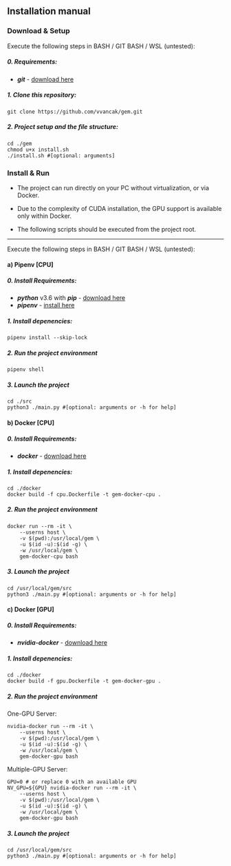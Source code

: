 Installation manual
-----------------------

### Download & Setup
Execute the following steps in BASH / GIT BASH / WSL (untested):

##### 0. Requirements:
* ***git*** - [download here](https://git-scm.com/downloads)

##### 1. Clone this repository: 
```Shell
git clone https://github.com/vvancak/gem.git
```

##### 2. Project setup and the file structure:
```Shell
cd ./gem
chmod u+x install.sh
./install.sh #[optional: arguments]
```

### Install & Run
* The project can run directly on your PC without virtualization, or via Docker. 

* Due to the complexity of CUDA installation, the GPU support is available only within Docker.

* The following scripts should be executed from the project root.

-----------------------
Execute the following steps in BASH / GIT BASH / WSL (untested):

#### a) Pipenv [CPU]
##### 0. Install Requirements:
* ***python*** v3.6 with ***pip*** - [download here](https://www.python.org/downloads/)
* ***pipenv*** - [install here](https://docs.pipenv.org/en/latest/install/#installing-pipenv)

##### 1. Install depenencies:
```Shell
pipenv install --skip-lock 
```

##### 2. Run the project environment
```Shell
pipenv shell
```

##### 3. Launch the project
```Shell
cd ./src
python3 ./main.py #[optional: arguments or -h for help]
```

#### b) Docker [CPU]
##### 0. Install Requirements:
* ***docker*** - [download here](https://www.docker.com/)

##### 1. Install depenencies:
```Shell
cd ./docker
docker build -f cpu.Dockerfile -t gem-docker-cpu .
```

##### 2. Run the project environment
```Shell
docker run --rm -it \
    --userns host \
    -v $(pwd):/usr/local/gem \
    -u $(id -u):$(id -g) \
    -w /usr/local/gem \
    gem-docker-cpu bash
```

##### 3. Launch the project
```Shell
cd /usr/local/gem/src
python3 ./main.py #[optional: arguments or -h for help]
```


#### c) Docker [GPU]

##### 0. Install Requirements:
* ***nvidia-docker*** - [download here](https://github.com/NVIDIA/nvidia-docker)

##### 1. Install depenencies:
```Shell
cd ./docker
docker build -f gpu.Dockerfile -t gem-docker-gpu .
```

##### 2. Run the project environment
One-GPU Server:
```Shell
nvidia-docker run --rm -it \
    --userns host \
    -v $(pwd):/usr/local/gem \
    -u $(id -u):$(id -g) \
    -w /usr/local/gem \
    gem-docker-gpu bash
```

Multiple-GPU Server:
```Shell
GPU=0 # or replace 0 with an available GPU
NV_GPU=${GPU} nvidia-docker run --rm -it \
    --userns host \
    -v $(pwd):/usr/local/gem \
    -u $(id -u):$(id -g) \
    -w /usr/local/gem \
    gem-docker-gpu bash
```


##### 3. Launch the project
```Shell
cd /usr/local/gem/src
python3 ./main.py #[optional: arguments or -h for help]
```
